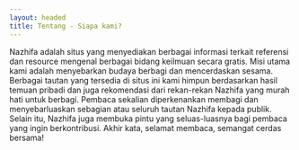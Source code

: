 ```yaml
---
layout: headed
title: Tentang - Siapa kami?
---
```


<div class="container">
<div class="row">
<div class="col-sm-1"></div>
<div class="col-12 col-sm-10 px-sm-5">
<!-- img src="/assets/images/egg-of-dino.png" class="rounded mb-5 mx-auto d-block" width="150px" alt="..."/-->
<p>Nazhifa adalah situs yang menyediakan berbagai informasi terkait referensi dan resource mengenal berbagai bidang keilmuan secara gratis. Misi utama kami adalah menyebarkan budaya berbagi dan mencerdaskan sesama. Berbagai tautan yang tersedia di situs ini kami himpun berdasarkan hasil temuan pribadi dan juga rekomendasi dari rekan-rekan Nazhifa yang murah hati untuk berbagi.
Pembaca sekalian diperkenankan membagi dan menyebarluaskan sebagian atau seluruh tautan Nazhifa kepada publik. Selain itu, Nazhifa juga membuka pintu yang seluas-luasnya bagi pembaca yang ingin berkontribusi.
Akhir kata, selamat membaca, semangat cerdas bersama!</p>
</div>
</div>
</div>
